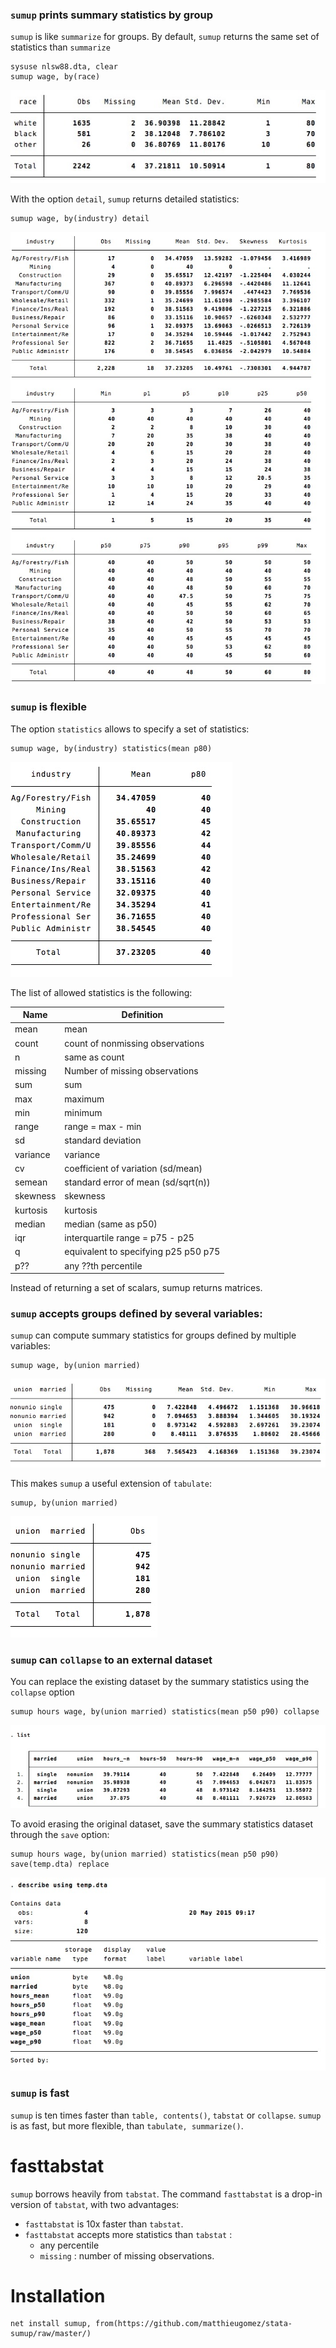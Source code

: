 



### `sumup` prints summary statistics by group

`sumup` is like `summarize` for groups.
By default, `sumup` returns the same set of statistics than `summarize` 

```
sysuse nlsw88.dta, clear
sumup wage, by(race) 
```
![](img/sum.jpg)

With the option `detail`, `sumup` returns detailed statistics:
```
sumup wage, by(industry) detail
```
![](img/sumdetail.jpg)


### `sumup` is flexible

The option `statistics` allows to specify a set of statistics:
```
sumup wage, by(industry) statistics(mean p80)
```
![](img/sumstat.jpg)


The list of allowed statistics is the following:

Name | Definition
---|---
mean          | mean
count         | count of nonmissing observations
n             | same as count
missing	|	Number of missing observations
sum           | sum
max           | maximum
min           | minimum
range         | range = max - min
sd            | standard deviation
variance      | variance
cv            | coefficient of variation (sd/mean)
semean        | standard error of mean (sd/sqrt(n))
skewness      | skewness
kurtosis      | kurtosis
median        | median (same as p50)
iqr           | interquartile range = p75 - p25
q             | equivalent to specifying p25 p50 p75
p??			|	any ??th percentile


Instead of returning a set of scalars, sumup returns matrices.

### `sumup` accepts groups defined by several variables:

`sumup` can compute summary statistics for groups defined by multiple variables:

```
sumup wage, by(union married) 
```
![](img/sumgroups.jpg)


This makes `sumup` a useful extension of `tabulate`:

```
sumup, by(union married) 
```
![](img/sumtab.jpg)




### `sumup` can `collapse` to an external dataset

You can replace the existing dataset by the summary statistics using the `collapse` option
```
sumup hours wage, by(union married) statistics(mean p50 p90) collapse
```
![](img/sumcollapse.jpg)



To avoid erasing the original dataset, save the summary statistics  dataset through the `save` option:

```
sumup hours wage, by(union married) statistics(mean p50 p90) save(temp.dta) replace
```
![](img/sumcollapse2.jpg)





### `sumup` is fast
`sumup` is ten times faster than `table, contents()`, `tabstat` or `collapse`. `sumup` is as fast, but more flexible, than `tabulate, summarize()`.

# fasttabstat
`sumup` borrows heavily from `tabstat`. The command `fasttabstat` is a drop-in version of `tabstat`, with two advantages:
- `fasttabstat`  is 10x faster than `tabstat`.
- `fasttabstat` accepts more statistics than `tabstat` : 
	- any percentile 
	- `missing` : number of missing observations.


# Installation
```
net install sumup, from(https://github.com/matthieugomez/stata-sumup/raw/master/)
```
